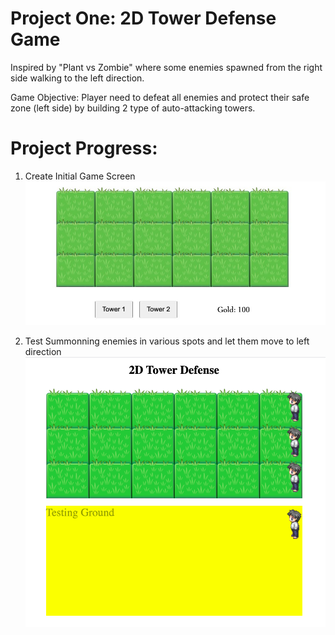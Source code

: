 # Project One: 2D Tower Defense Game

Inspired by "Plant vs Zombie" where some enemies spawned from the right side walking to the left direction.

Game Objective:
Player need to defeat all enemies and protect their safe zone (left side) by building 2 type of auto-attacking towers.


# Project Progress:

1. Create Initial Game Screen
![background](./assets/readme/initial-gamescreen.jpg)

1. Test Summonning enemies in various spots and let them move to left direction
![background](./assets/readme/test-spawningAndMoving-enemy.jpg)

